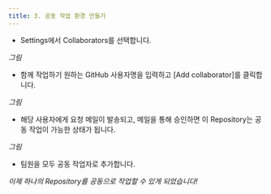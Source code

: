 ```yaml
---
title: 3. 공동 작업 환경 만들기
---
```


* Settings에서 Collaborators를 선택합니다.

*그림*


* 함께 작업하기 원하는 GitHub 사용자명을 입력하고 [Add collaborator]를 클릭합니다.

*그림*


* 해당 사용자에게 요청 메일이 발송되고, 메일을 통해 승인하면 이 Repository는 공동 작업이 가능한 상태가 됩니다.

*그림*


* 팀원을 모두 공동 작업자로 추가합니다.


*이제 하나의 Repository를 공동으로 작업할 수 있게 되었습니다!*
